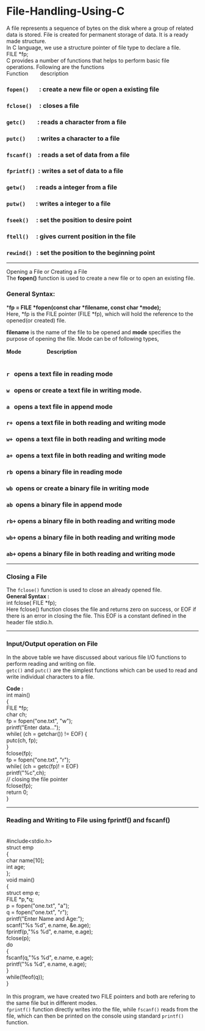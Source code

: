 # File-Handling-Using-C
A file represents a sequence of bytes on the disk where a group of related data is stored. File is
created for permanent storage of data. It is a ready made structure. 
<br>In C language, we use a structure pointer of file type to declare a file.
<br>FILE *fp;<br>
C provides a number of functions that helps to perform basic file operations. Following are the functions<br>
Function &nbsp;&nbsp;&nbsp;&nbsp;&nbsp;&nbsp;&nbsp;description<br>
### `fopen()`&nbsp;&nbsp;&nbsp;&nbsp;&nbsp;&nbsp;&nbsp;: create a new file or open a existing file<br>
### `fclose()`&nbsp;&nbsp;&nbsp;&nbsp;&nbsp;: closes a file<br>
### `getc()`&nbsp;&nbsp;&nbsp;&nbsp;&nbsp;&nbsp;&nbsp;&nbsp;: reads a character from a file<br>
### `putc()` &nbsp;&nbsp;&nbsp;&nbsp;&nbsp;&nbsp;&nbsp;: writes a character to a file<br>
### `fscanf()`&nbsp;&nbsp;&nbsp;&nbsp;: reads a set of data from a file<br>
### `fprintf()`&nbsp;&nbsp;: writes a set of data to a file<br>
### `getw()`&nbsp;&nbsp;&nbsp;&nbsp;&nbsp;&nbsp;&nbsp;: reads a integer from a file<br>
### `putw()`&nbsp;&nbsp;&nbsp;&nbsp;&nbsp;&nbsp;&nbsp;: writes a integer to a file<br>
### `fseek()`&nbsp;&nbsp;&nbsp;&nbsp;&nbsp;: set the position to desire point<br>
### `ftell()`&nbsp;&nbsp;&nbsp;&nbsp;&nbsp;: gives current position in the file<br>
### `rewind()`&nbsp;&nbsp;&nbsp;: set the position to the beginning point<br>


***

Opening a File or Creating a File<br>
The **fopen()** function is used to create a new file or to open an existing file.<br>
### General Syntax:<br>
***fp = FILE *fopen(const char *filename, const char *mode);**<br>
Here, *fp is the FILE pointer (FILE *fp), which will hold the reference to the opened(or created) file.<br>

**filename** is the name of the file to be opened and **mode** specifies the purpose of opening the file.
Mode can be of following types,<br>
<br>
**Mode** &nbsp;&nbsp;&nbsp;&nbsp;&nbsp;&nbsp;&nbsp;&nbsp;&nbsp;&nbsp;&nbsp;&nbsp;&nbsp;&nbsp;&nbsp; **Description**<br><br>
### `r` &nbsp;&nbsp;opens a text file in reading mode<br>
### `w` &nbsp;&nbsp;opens or create a text file in writing mode.<br>
### `a` &nbsp;&nbsp;opens a text file in append mode<br>
### `r+` &nbsp;opens a text file in both reading and writing mode<br>
### `w+` &nbsp;opens a text file in both reading and writing mode<br>
### `a+` &nbsp;opens a text file in both reading and writing mode<br>
### `rb` &nbsp;opens a binary file in reading mode<br>
### `wb` &nbsp;opens or create a binary file in writing mode<br>
### `ab` &nbsp;opens a binary file in append mode<br>
### `rb+` opens a binary file in both reading and writing mode<br>
### `wb+` opens a binary file in both reading and writing mode<br>
### `ab+` opens a binary file in both reading and writing mode<br>


***
### Closing a File <br>
The `fclose()` function is used to close an already opened file.<br>
**General Syntax :**<br>
int fclose( FILE *fp);<br>
Here fclose() function closes the file and returns zero on success, or EOF if there is an error in closing the file. 
This EOF is a constant defined in the header file stdio.h.

***
### Input/Output operation on File<br>
In the above table we have discussed about various file I/O functions to perform reading and writing
on file. <br>`getc()` and `putc()` are the simplest functions which can be used to read and write
individual characters to a file.<br>

**Code :**<br>
int main()<br>
{<br>
FILE *fp;<br>
char ch;<br>
fp = fopen("one.txt", "w");<br>
printf("Enter data...");<br>
while( (ch = getchar()) != EOF) {<br>
putc(ch, fp);<br>
}<br>
fclose(fp);<br>
fp = fopen("one.txt", "r");<br>
while( (ch = getc(fp)! = EOF)<br>
printf("%c",ch);<br>
// closing the file pointer<br>
fclose(fp);<br>
return 0;<br>
}<br>

***
### Reading and Writing to File using fprintf() and fscanf()<br><br>
#include<stdio.h><br>
struct emp<br>
{<br>
char name[10];<br>
int age;<br>
};<br>
void main()<br>
{<br>
struct emp e;<br>
FILE *p,*q;<br>
p = fopen("one.txt", "a");<br>
q = fopen("one.txt", "r");<br>
printf("Enter Name and Age:");<br>
scanf("%s %d", e.name, &e.age);<br>
fprintf(p,"%s %d", e.name, e.age);<br>
fclose(p);<br>
do<br>
{<br>
fscanf(q,"%s %d", e.name, e.age);<br>
printf("%s %d", e.name, e.age);<br>
}<br>
while(!feof(q));<br>
}<br><br>
In this program, we have created two FILE pointers and both are refering to the same file but in different modes.<br>
`fprintf()` function directly writes into the file, while `fscanf()` reads from the file, which can then be printed on 
the console using standard `printf()` function.
